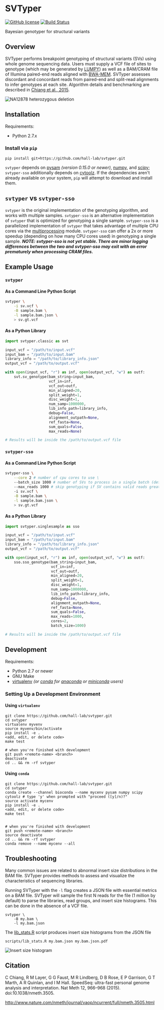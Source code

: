SVTyper
=======
[![GitHub license](https://img.shields.io/badge/license-MIT-blue.svg)](https://raw.githubusercontent.com/hall-lab/svtyper/master/LICENSE)
[![Build Status](https://travis-ci.org/hall-lab/svtyper.svg?branch=master)](https://travis-ci.org/hall-lab/svtyper)

Bayesian genotyper for structural variants

## Overview

SVTyper performs breakpoint genotyping of structural variants (SVs) using whole genome sequencing data. Users must supply a VCF file of sites to genotype (which may be generated by [LUMPY](https://github.com/arq5x/lumpy-sv)) as well as a BAM/CRAM file of Illumina paired-end reads aligned with [BWA-MEM](https://github.com/lh3/bwa). SVTyper assesses discordant and concordant reads from paired-end and split-read alignments to infer genotypes at each site. Algorithm details and benchmarking are described in [Chiang et al., 2015](http://www.nature.com/nmeth/journal/vaop/ncurrent/full/nmeth.3505.html).

![NA12878 heterozygous deletion](etc/het.png?raw=true "NA12878 heterozygous deletion")

## Installation

Requirements:
- Python 2.7.x

### Install via `pip`

    pip install git+https://github.com/hall-lab/svtyper.git

`svtyper` depends on [pysam][0] _(version 0.15.0 or newer)_, [numpy][1], and [scipy][2]; `svtyper-sso` additionally depends on [cytoolz][7]. If the dependencies aren't already available on your system, `pip` will attempt to download and install them.

## `svtyper` vs `svtyper-sso`

`svtyper` is the original implementation of the genotyping algorithm, and works with multiple samples.  `svtyper-sso` is an alternative implementation of `svtyper` that is optimized for genotyping a single sample.  `svtyper-sso` is a parallelized implementation of `svtyper` that takes advantage of multiple CPU cores via the [multiprocessing][8] module. `svtyper-sso` can offer a 2x or more speedup (depending on how many CPU cores used) in genotyping a single sample. **_NOTE: svtyper-sso is not yet stable. There are minor logging differences between the two and svtyper-sso may exit with an error prematurely when processing CRAM files._**

## Example Usage

### `svtyper`

#### As a Command Line Python Script

```bash
svtyper \
    -i sv.vcf \
    -B sample.bam \
    -l sample.bam.json \
    > sv.gt.vcf
```

#### As a Python Library

```python
import svtyper.classic as svt

input_vcf = "/path/to/input.vcf"
input_bam = "/path/to/input.bam"
library_info = "/path/to/library_info.json"
output_vcf = "/path/to/output.vcf"

with open(input_vcf, "r") as inf, open(output_vcf, "w") as outf:
    svt.sv_genotype(bam_string=input_bam,
                    vcf_in=inf,
                    vcf_out=outf,
                    min_aligned=20,
                    split_weight=1,
                    disc_weight=1,
                    num_samp=1000000,
                    lib_info_path=library_info,
                    debug=False,
                    alignment_outpath=None,
                    ref_fasta=None,
                    sum_quals=False,
                    max_reads=None)

# Results will be inside the /path/to/output.vcf file
```

### `svtyper-sso`

#### As a Command Line Python Script

```bash
svtyper-sso \
    --core 2 # number of cpu cores to use \
    --batch_size 1000 # number of SVs to process in a single batch (default: 1000) \
    --max_reads 1000 # skip genotyping if SV contains valid reads greater than this threshold (default: 1000) \
    -i sv.vcf \
    -B sample.bam \
    -l sample.bam.json \
    > sv.gt.vcf
```

#### As a Python Library

```python
import svtyper.singlesample as sso

input_vcf = "/path/to/input.vcf"
input_bam = "/path/to/input.bam"
library_info = "/path/to/library_info.json"
output_vcf = "/path/to/output.vcf"

with open(input_vcf, "r") as inf, open(output_vcf, "w") as outf:
    sso.sso_genotype(bam_string=input_bam,
                     vcf_in=inf,
                     vcf_out=outf,
                     min_aligned=20,
                     split_weight=1,
                     disc_weight=1,
                     num_samp=1000000,
                     lib_info_path=library_info,
                     debug=False,
                     alignment_outpath=None,
                     ref_fasta=None,
                     sum_quals=False,
                     max_reads=1000,
                     cores=2,
                     batch_size=1000)

# Results will be inside the /path/to/output.vcf file
```

## Development

Requirements:
- Python 2.7 or newer
- GNU Make
- [virtualenv][3] _(or [conda][4] for [anaconda][5] or [miniconda][6] users)_

### Setting Up a Development Environment

#### Using `virtualenv`

    git clone https://github.com/hall-lab/svtyper.git
    cd svtyper
    virtualenv myvenv
    source myvenv/bin/activate
    pip install -e .
    <add, edit, or delete code>
    make test

    # when you're finished with development
    git push <remote-name> <branch>
    deactivate
    cd .. && rm -rf svtyper

#### Using `conda`

    git clone https://github.com/hall-lab/svtyper.git
    cd svtyper
    conda create --channel bioconda --name mycenv pysam numpy scipy cytoolz # type 'y' when prompted with "proceed ([y]/n)?"
    source activate mycenv
    pip install -e .
    <add, edit, or delete code>
    make test


    # when you're finished with development
    git push <remote-name> <branch>
    source deactivate
    cd .. && rm -rf svtyper
    conda remove --name mycenv --all

## Troubleshooting

Many common issues are related to abnormal insert size distributions in the BAM file. SVTyper provides methods to assess and visualize the characteristics of sequencing libraries.

Running SVTyper with the `-l` flag creates a JSON file with essential metrics on a BAM file. SVTyper will sample the first N reads for the file (1 million by default) to parse the libraries, read groups, and insert size histograms. This can be done in the absence of a VCF file.
```
svtyper \
    -B my.bam \
    -l my.bam.json
```

The [lib_stats.R](scripts/lib_stats.R) script produces insert size histograms from the JSON file
```
scripts/lib_stats.R my.bam.json my.bam.json.pdf
```
![Insert size histogram](etc/my.bam.json.png?raw=true "Insert size histogram")


## Citation

C Chiang, R M Layer, G G Faust, M R Lindberg, D B Rose, E P Garrison, G T Marth, A R Quinlan, and I M Hall. SpeedSeq: ultra-fast personal genome analysis and interpretation. Nat Meth 12, 966–968 (2015). doi:10.1038/nmeth.3505.

http://www.nature.com/nmeth/journal/vaop/ncurrent/full/nmeth.3505.html

[0]: https://github.com/pysam-developers/pysam
[1]: http://www.numpy.org/
[2]: https://www.scipy.org/
[3]: https://github.com/pypa/virtualenv
[4]: https://conda.io/docs/index.html
[5]: https://docs.continuum.io/anaconda/
[6]: https://conda.io/miniconda.html
[7]: https://github.com/pytoolz/cytoolz
[8]: https://docs.python.org/2/library/multiprocessing.html
